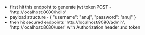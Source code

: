 * first hit this endpoint to generate jwt token POST - 'http://localhost:8080/hello'
* payload structure - {
    "username": "anuj",
    "password": "anuj"
}
* then hit secured endpoints 'http://localhost:8080/admin', 'http://localhost:8080/user' with Authorization header and token